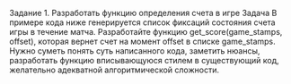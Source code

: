 Задание 1. Разработать функцию определения счета в игре 
Задача 
В примере кода ниже генерируется список фиксаций состояния счета игры в течение матча.
Разработайте функцию get_score(game_stamps, offset), которая вернет счет на момент offset в списке game_stamps.
Нужно суметь понять суть написанного кода, заметить нюансы, разработать функцию вписывающуюся стилем в существующий код, желательно адекватной алгоритмической сложности.